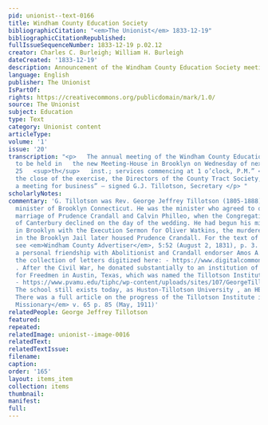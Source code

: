 ```yaml
---
pid: unionist--text-0166
title: Windham County Education Society
bibliographicCitation: "<em>The Unionist</em> 1833-12-19"
bibliographicCitationRepublished: 
fullIssueSequenceNumber: 1833-12-19 p.02.12
creator: Charles C. Burleigh; William H. Burleigh
dateCreated: '1833-12-19'
description: Announcement of the Windham County Education Society meeting
language: English
publisher: The Unionist
IsPartOf: 
rights: https://creativecommons.org/publicdomain/mark/1.0/
source: The Unionist
subject: Education
type: Text
category: Unionist content
articleType: 
volume: '1'
issue: '20'
transcription: "<p>   The annual meeting of the Windham County Education Society is
  to be held in   the new Meeting-House in Brooklyn on Wednesday of next week, the
  25   <sup>th</sup>   inst.; services commencing at 1 o’clock, P.M.” </p> <p>   At
  the close of the exercise, the Directors of the County Tract Society, are   to hold
  a meeting for business” – signed G.J. Tillotson, Secretary </p> "
scholarlyNotes: 
commentary: 'G. Tillotson was Rev. George Jeffrey Tillotson (1805-1888), Congregational
  minister of Brooklyn Connecticut. He was the minister who agreed to officiate the
  marriage of Prudence Crandall and Calvin Philleo, when the Congregational minister
  of Canterbury declined on the day of the wedding. He had begun his ministerial career
  in Brooklyn with the Execution Sermon for Oliver Watkins, the murderer whose cell
  in the Brooklyn Jail later housed Prudence Crandall. For the text of that sermon,
  see <em>Windham County Advertiser</em>, 5:52 (August 2, 1831), p. 3. Tillotson had
  a personal friendship with Abolitionist and Crandall endorser Amos A. Phelps; see
  the collection of letters digitized here: - https://www.digitalcommonwealth.org/search?f%5Bname_facet_ssim%5D%5B%5D=Tillotson%2C+George+Jeffrey%2C+1805-1888
  . After the Civil War, he donated substantially to an institution of higher learning
  for Freedmen in Austin, Texas, which was named the Tillotson Institute in his honor
  - https://www.pvamu.edu/tiphc/wp-content/uploads/sites/107/GeorgeTillotson.pdf .
  The school still exists today, as Huston-Tillotson University , an HBCU in Austin.
  There was a full article on the progress of the Tillotson Institute in <em>The American
  Missionary</em> v. 65 p. 85 (May, 1911)'
relatedPeople: George Jeffrey Tillotson
featured: 
repeated: 
relatedImage: unionist--image-0016
relatedText: 
relatedTextIssue: 
filename: 
caption: 
order: '165'
layout: items_item
collection: items
thumbnail: 
manifest: 
full: 
---
```

